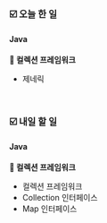### ☑️  오늘 한 일
#### Java
<strong>📌 컬렉션 프레임워크</strong>
  - 제네릭

<br>

### ☑️  내일 할 일
#### Java
<strong>📌 컬렉션 프레임워크</strong>
  - 컬렉션 프레임워크
  - Collection 인터페이스
  - Map 인터페이스
